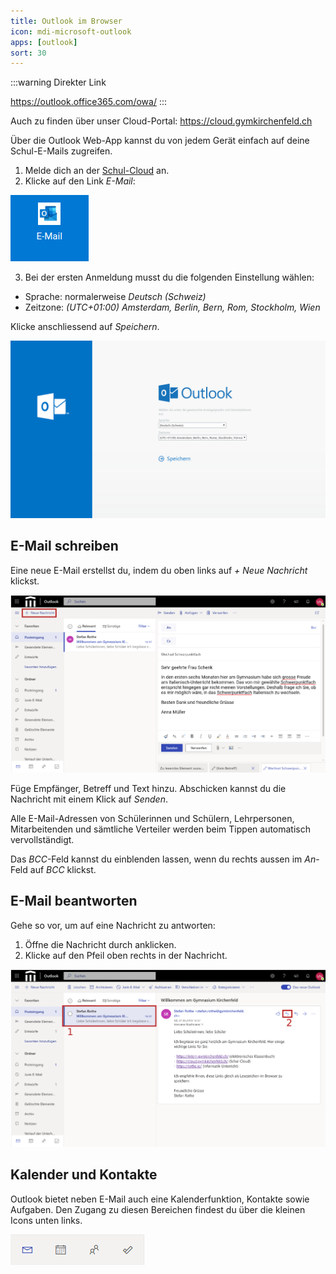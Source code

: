 ```yaml
---
title: Outlook im Browser
icon: mdi-microsoft-outlook
apps: [outlook]
sort: 30
---
```




:::warning Direkter Link

https://outlook.office365.com/owa/
:::

Auch zu finden über unser Cloud-Portal: https://cloud.gymkirchenfeld.ch

Über die Outlook Web-App kannst du von jedem Gerät einfach auf deine Schul-E-Mails zugreifen.

1. Melde dich an der [Schul-Cloud][1] an.
2. Klicke auf den Link _E-Mail_:

![](./cloud-link-outlook.png)

3. Bei der ersten Anmeldung musst du die folgenden Einstellung wählen:

- Sprache: normalerweise _Deutsch (Schweiz)_
- Zeitzone: _(UTC+01:00) Amsterdam, Berlin, Bern, Rom, Stockholm, Wien_

Klicke anschliessend auf _Speichern_.

![Sprache und Zeitzone wählen](./outlook-web-1.png)

## E-Mail schreiben

Eine neue E-Mail erstellst du, indem du oben links auf _+ Neue Nachricht_ klickst.

![Eine E-Mail schreiben](./outlook-web-write.svg)

Füge Empfänger, Betreff und Text hinzu. Abschicken kannst du die Nachricht mit einem Klick auf _Senden_.

Alle E-Mail-Adressen von Schülerinnen und Schülern, Lehrpersonen, Mitarbeitenden und sämtliche Verteiler werden beim Tippen automatisch vervollständigt.

Das _BCC_-Feld kannst du einblenden lassen, wenn du rechts aussen im _An_-Feld auf _BCC_ klickst.

## E-Mail beantworten

Gehe so vor, um auf eine Nachricht zu antworten:

1. Öffne die Nachricht durch anklicken.
2. Klicke auf den Pfeil oben rechts in der Nachricht.

![Eine E-Mail beantworten](./outlook-web-reply.svg)

[1]: https://cloud.gymkirchenfeld.ch


## Kalender und Kontakte
Outlook bietet neben E-Mail auch eine Kalenderfunktion, Kontakte sowie Aufgaben. Den Zugang zu diesen Bereichen findest du über die kleinen Icons unten links.

![Links zu E-Mails, Kalender, Kontakten und Aufgaben](./outlook-web-abook-cal-todo.png)
